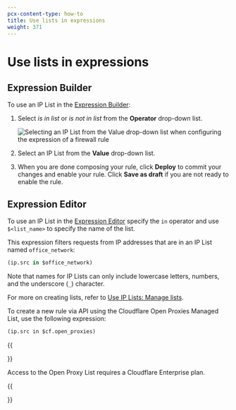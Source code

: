 ```yaml
---
pcx-content-type: how-to
title: Use lists in expressions
weight: 371
---
```


# Use lists in expressions

## Expression Builder

To use an IP List in the [Expression Builder](/firewall/cf-dashboard/create-edit-delete-rules/):

1. Select _is in list_ or _is not in list_ from the **Operator** drop-down list.

    ![Selecting an IP List from the Value drop-down list when configuring the expression of a firewall rule](/firewall/static/cf-open-proxies-list.png)

1. Select an IP List from the **Value** drop-down list.

1. When you are done composing your rule, click **Deploy** to commit your changes and enable your rule. Click **Save as draft** if you are not ready to enable the rule.

## Expression Editor

To use an IP List in the [Expression Editor](/firewall/cf-dashboard/edit-expressions/) specify the `in` operator and use `$<list_name>` to specify the name of the list.

This expression filters requests from IP addresses that are in an IP List named `office_network`:

```sql
(ip.src in $office_network)
```

Note that names for IP Lists can only include lowercase letters, numbers, and the underscore (`_`) character.

For more on creating lists, refer to [Use IP Lists: Manage lists](/firewall/cf-dashboard/rules-lists/manage-lists/).

To create a new rule via API using the Cloudflare Open Proxies Managed List, use the following expression:

```txt
(ip.src in $cf.open_proxies)
```

{{<Aside type="warning" header="Important">}}

Access to the Open Proxy List requires a Cloudflare Enterprise plan.

{{</Aside>}}
